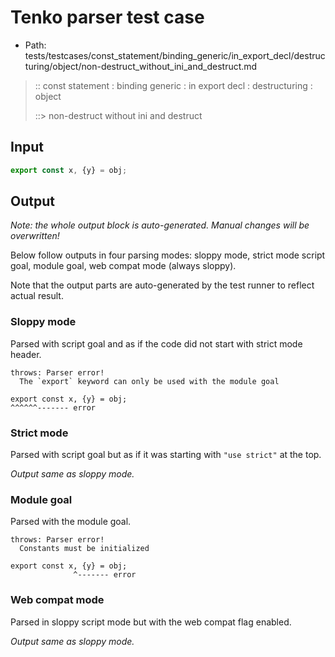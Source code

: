# Tenko parser test case

- Path: tests/testcases/const_statement/binding_generic/in_export_decl/destructuring/object/non-destruct_without_ini_and_destruct.md

> :: const statement : binding generic : in export decl : destructuring : object
>
> ::> non-destruct without ini and destruct

## Input

`````js
export const x, {y} = obj;
`````

## Output

_Note: the whole output block is auto-generated. Manual changes will be overwritten!_

Below follow outputs in four parsing modes: sloppy mode, strict mode script goal, module goal, web compat mode (always sloppy).

Note that the output parts are auto-generated by the test runner to reflect actual result.

### Sloppy mode

Parsed with script goal and as if the code did not start with strict mode header.

`````
throws: Parser error!
  The `export` keyword can only be used with the module goal

export const x, {y} = obj;
^^^^^^------- error
`````

### Strict mode

Parsed with script goal but as if it was starting with `"use strict"` at the top.

_Output same as sloppy mode._

### Module goal

Parsed with the module goal.

`````
throws: Parser error!
  Constants must be initialized

export const x, {y} = obj;
              ^------- error
`````


### Web compat mode

Parsed in sloppy script mode but with the web compat flag enabled.

_Output same as sloppy mode._
